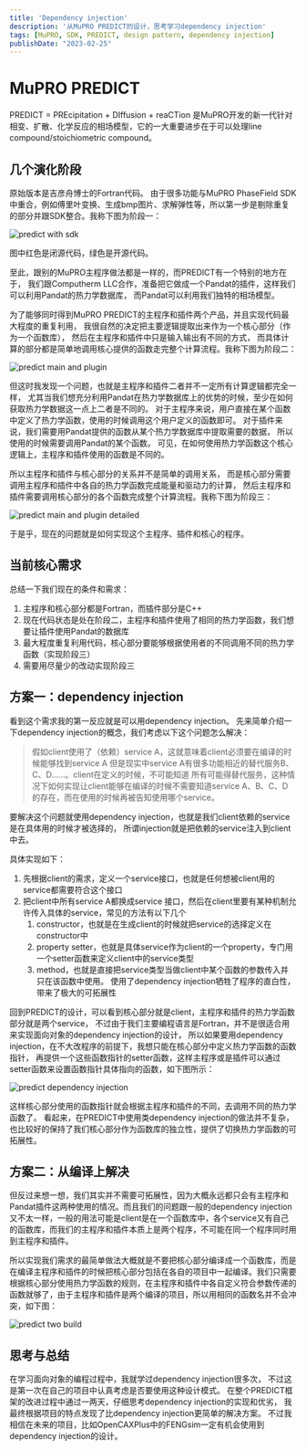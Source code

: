 ```yaml
---
title: 'Dependency injection'
description: '从MuPRO PREDICT的设计，思考学习dependency injection'
tags: [MuPRO, SDK, PREDICT, design pattern, dependency injection]
publishDate: "2023-02-25"
---
```


# MuPRO PREDICT

PREDICT = PREcipitation + DIffusion + reaCTion 
是MuPRO开发的新一代针对相变、扩散、化学反应的相场模型，它的一大重要进步在于可以处理line compound/stoichiometric compound。

## 几个演化阶段

原始版本是吉彦舟博士的Fortran代码。
由于很多功能与MuPRO PhaseField SDK中重合，例如傅里叶变换、生成bmp图片、求解弹性等，所以第一步是剔除重复的部分并跟SDK整合。我称下图为阶段一：

![predict with sdk](/assets/predict-with-sdk.png)

图中红色是闭源代码，绿色是开源代码。

至此，跟别的MuPRO主程序做法都是一样的，而PREDICT有一个特别的地方在于，
我们跟Computherm LLC合作，准备把它做成一个Pandat的插件，这样我们可以利用Pandat的热力学数据库，
而Pandat可以利用我们独特的相场模型。

为了能够同时得到MuPRO PREDICT的主程序和插件两个产品，并且实现代码最大程度的重复利用，
我很自然的决定把主要逻辑提取出来作为一个核心部分（作为一个函数库），
然后在主程序和插件中只是输入输出有不同的方式，
而具体计算的部分都是简单地调用核心提供的函数走完整个计算流程。我称下图为阶段二：

![predict main and plugin](/assets/predict-main-plugin.png)

但这时我发现一个问题，也就是主程序和插件二者并不一定所有计算逻辑都完全一样，
尤其当我们想充分利用Pandat在热力学数据库上的优势的时候，至少在如何获取热力学数据这一点上二者是不同的。
对于主程序来说，用户直接在某个函数中定义了热力学函数，使用的时候调用这个用户定义的函数即可。
对于插件来说，我们需要用Pandat提供的函数从某个热力学数据库中提取需要的数据，
所以使用的时候需要调用Pandat的某个函数。
可见，在如何使用热力学函数这个核心逻辑上，主程序和插件使用的函数是不同的。

所以主程序和插件与核心部分的关系并不是简单的调用关系，
而是核心部分需要调用主程序和插件中各自的热力学函数完成能量和驱动力的计算，
然后主程序和插件需要调用核心部分的各个函数完成整个计算流程。我称下图为阶段三：

![predict main and plugin detailed](/assets/predict-main-plugin-detailed.png)

于是乎，现在的问题就是如何实现这个主程序、插件和核心的程序。

## 当前核心需求

总结一下我们现在的条件和需求：
1. 主程序和核心部分都是Fortran，而插件部分是C++
2. 现在代码状态是处在阶段二，主程序和插件使用了相同的热力学函数，我们想要让插件使用Pandat的数据库
3. 最大程度重复利用代码，核心部分要能够根据使用者的不同调用不同的热力学函数（实现阶段三）
4. 需要用尽量少的改动实现阶段三

## 方案一：dependency injection

看到这个需求我的第一反应就是可以用dependency injection。
先来简单介绍一下dependency injection的概念，我们考虑以下这个问题怎么解决：

> 假如client使用了（依赖）service A，这就意味着client必须要在编译的时候能够找到service A
> 但是现实中service A有很多功能相近的替代服务B、C、D......。client在定义的时候，不可能知道
> 所有可能得替代服务，这种情况下如何实现让client能够在编译的时候不需要知道service A、B、C、D
> 的存在，而在使用的时候再被告知使用哪个service。

要解决这个问题就使用dependency injection，也就是我们client依赖的service是在具体用的时候才被选择的，
所谓injection就是把依赖的service注入到client中去。

具体实现如下：
1. 先根据client的需求，定义一个service接口，也就是任何想被client用的service都需要符合这个接口
2. 把client中所有service A都换成service 接口，然后在client里要有某种机制允许传入具体的service，常见的方法有以下几个
   1. constructor，也就是在生成client的时候就把service的选择定义在constructor中
   2. property setter，也就是具体service作为client的一个property，专门用一个setter函数来定义client中的service类型
   3. method，也就是直接把service类型当做client中某个函数的参数传入并只在该函数中使用。
使用了dependency injection牺牲了程序的直白性，带来了极大的可拓展性

回到PREDICT的设计，可以看到核心部分就是client，主程序和插件的热力学函数部分就是两个service，
不过由于我们主要编程语言是Fortran，并不是很适合用来实现面向对象的dependency injection的设计，
所以如果要用dependency injection，在不大改程序的前提下，我想只能在核心部分中定义热力学函数的函数指针，
再提供一个这些函数指针的setter函数，这样主程序或是插件可以通过setter函数来设置函数指针具体指向的函数，如下图所示：

![predict dependency injection](/assets/predict-di.png)

这样核心部分使用的函数指针就会根据主程序和插件的不同，去调用不同的热力学函数了。
看起来，在PREDICT中使用类dependency injection的做法并不复杂，
也比较好的保持了我们核心部分作为函数库的独立性，提供了切换热力学函数的可拓展性。

## 方案二：从编译上解决

但反过来想一想，我们其实并不需要可拓展性，因为大概永远都只会有主程序和Pandat插件这两种使用的情况。而且我们的问题跟一般的dependency injection又不太一样，一般的用法可能是client是在一个函数库中，各个service又有自己的函数库，而我们的主程序和插件本质上是两个程序，不可能在同一个程序同时用到主程序和插件。

所以实现我们需求的最简单做法大概就是不要把核心部分编译成一个函数库，而是在编译主程序和插件的时候把核心部分包括在各自的项目中一起编译。我们只需要根据核心部分使用热力学函数的规则，在主程序和插件中各自定义符合参数传递的函数就够了，由于主程序和插件是两个编译的项目，所以用相同的函数名并不会冲突，如下图：

![predict two build](/assets/predict-build.png)


## 思考与总结

在学习面向对象的编程过程中，我就学过dependency injection很多次，
不过这是第一次在自己的项目中认真考虑是否要使用这种设计模式。
在整个PREDICT框架的改进过程中通过一两天，仔细思考dependency injection的实现和优劣，
我最终根据项目的特点发现了比dependency injection更简单的解决方案。
不过我相信在未来的项目，比如OpenCAXPlus中的FENGsim一定有机会使用到dependency injection的设计。